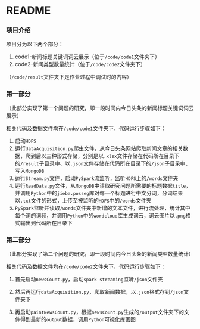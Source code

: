 # README

### 项目介绍

项目分为以下两个部分：

1. code1-新闻标题关键词词云展示（位于`/code/code1`文件夹下）
2. code2-新闻类型数量统计（位于`/code/code2`文件夹下）

（`/code/result`文件夹下是作业过程中调试时的内容）

### 第一部分

（此部分实现了第一个问题的研究，即一段时间内今日头条的新闻标题关键词词云展示）

相关代码及数据文件均在`/code/code1`文件夹下，代码运行步骤如下：

1. 启动`HDFS`
2. 运行`dataAcquisition.py`爬虫文件，从今日头条网站爬取新闻文章的相关数据，爬到后以三种形式存储，分别是以`.xlsx`文件存储在代码所在目录下的`/result`子目录中、以`.json`文件存储在代码所在目录下的`/json`子目录中、写入`MongoDB`
3. 运行`Stream.py`文件，启动`PySpark`流监听，监听`HDFS`上的`/words`文件夹
4. 运行`ReadData.py`文件，从`MongoDB`中读取研究问题所需要的标题数据`title`，并调用`Python`中的`jieba.posseg`库对每一个标题进行中文分词，分词结果以`.txt`文件的形式，上传至被监听的`HDFS`中的`/words`文件夹
5. `PySpark`监听并读取`/words`文件夹中新增的文本文件，进行流处理，统计其中每个词的词频，并调用`Python`中的`wordcloud`库生成词云，词云图片以`.png`格式输出到代码所在目录下

### 第二部分

（此部分实现了第二个问题的研究，即一段时间内今日头条的新闻类型数量统计）

相关代码及数据文件均在`/code/code2`文件夹下，代码运行步骤如下：

1. 首先启动`newsCount.py`，启动`spark streaming`监听`/json`文件夹

2. 然后再运行`dataAcquisition.py`，爬取新闻数据，以`.json`格式存到`/json`文件夹下

3. 再启动`paintNewsCount.py`，根据`newsCount.py`生成的`/output`文件夹下的文件得到最新的`output`数据，调用`Python`可视化库画图

